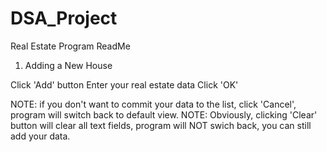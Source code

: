 # DSA_Project

Real Estate Program ReadMe

1. Adding a New House

Click 'Add' button
Enter your real estate data
Click 'OK'

NOTE: if you don't want to commit your data to the list, click 'Cancel', program will switch back to default view.
NOTE: Obviously, clicking 'Clear' button will clear all text fields, program will NOT swich back, you can still add your data.

